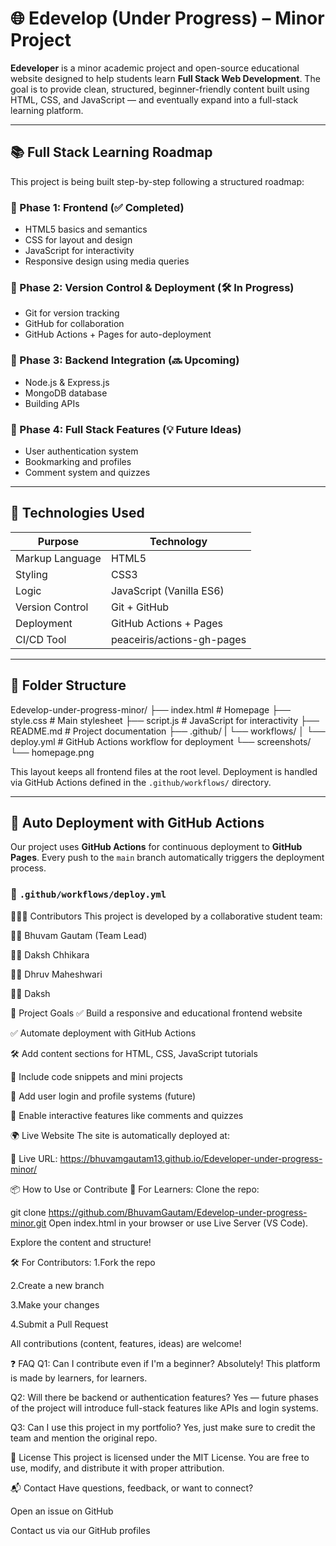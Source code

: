 # 🌐 Edevelop (Under Progress) – Minor Project


**Edeveloper** is a minor academic project and open-source educational website designed to help students learn **Full Stack Web Development**. The goal is to provide clean, structured, beginner-friendly content built using HTML, CSS, and JavaScript — and eventually expand into a full-stack learning platform.

---

## 📚 Full Stack Learning Roadmap

This project is being built step-by-step following a structured roadmap:

### 🔹 Phase 1: Frontend (✅ Completed)
- HTML5 basics and semantics
- CSS for layout and design
- JavaScript for interactivity
- Responsive design using media queries

### 🔹 Phase 2: Version Control & Deployment (🛠️ In Progress)
- Git for version tracking
- GitHub for collaboration
- GitHub Actions + Pages for auto-deployment

### 🔹 Phase 3: Backend Integration (🔜 Upcoming)
- Node.js & Express.js
- MongoDB database
- Building APIs

### 🔹 Phase 4: Full Stack Features (💡 Future Ideas)
- User authentication system
- Bookmarking and profiles
- Comment system and quizzes

---

## 🧰 Technologies Used

| Purpose         | Technology               |
|----------------|---------------------------|
| Markup Language | HTML5                    |
| Styling         | CSS3                     |
| Logic           | JavaScript (Vanilla ES6) |
| Version Control | Git + GitHub             |
| Deployment      | GitHub Actions + Pages   |
| CI/CD Tool      | peaceiris/actions-gh-pages |

---

## 📁 Folder Structure

Edevelop-under-progress-minor/ 
├── index.html # Homepage
├── style.css # Main stylesheet 
├── script.js # JavaScript for interactivity
├── README.md # Project documentation
├── .github/ |
└── workflows/ │
└── deploy.yml # GitHub Actions workflow for deployment
└── screenshots/ 
└── homepage.png 


This layout keeps all frontend files at the root level. Deployment is handled via GitHub Actions defined in the `.github/workflows/` directory.

---

## 🚀 Auto Deployment with GitHub Actions

Our project uses **GitHub Actions** for continuous deployment to **GitHub Pages**. Every push to the `main` branch automatically triggers the deployment process.

### 📄 `.github/workflows/deploy.yml`



🧑‍🤝‍🧑 Contributors
This project is developed by a collaborative student team:

👨‍💻 Bhuvam Gautam (Team Lead)

👨‍💻 Daksh Chhikara

👨‍💻 Dhruv Maheshwari

👨‍💻 Daksh


🎯 Project Goals
✅ Build a responsive and educational frontend website

✅ Automate deployment with GitHub Actions

🛠️ Add content sections for HTML, CSS, JavaScript tutorials

🧪 Include code snippets and mini projects

🔐 Add user login and profile systems (future)

💬 Enable interactive features like comments and quizzes



🌍 Live Website
The site is automatically deployed at:

🔗 Live URL: https://bhuvamgautam13.github.io/Edeveloper-under-progress-minor/




📦 How to Use or Contribute
🧪 For Learners:
Clone the repo:

git clone https://github.com/BhuvamGautam/Edevelop-under-progress-minor.git
Open index.html in your browser or use Live Server (VS Code).

Explore the content and structure!

🛠️ For Contributors:
1.Fork the repo

2.Create a new branch

3.Make your changes

4.Submit a Pull Request

All contributions (content, features, ideas) are welcome!



❓ FAQ
Q1: Can I contribute even if I'm a beginner?
Absolutely! This platform is made by learners, for learners.

Q2: Will there be backend or authentication features?
Yes — future phases of the project will introduce full-stack features like APIs and login systems.

Q3: Can I use this project in my portfolio?
Yes, just make sure to credit the team and mention the original repo.



📄 License
This project is licensed under the MIT License.
You are free to use, modify, and distribute it with proper attribution.


📬 Contact
Have questions, feedback, or want to connect?

Open an issue on GitHub

Contact us via our GitHub profiles


 
 
